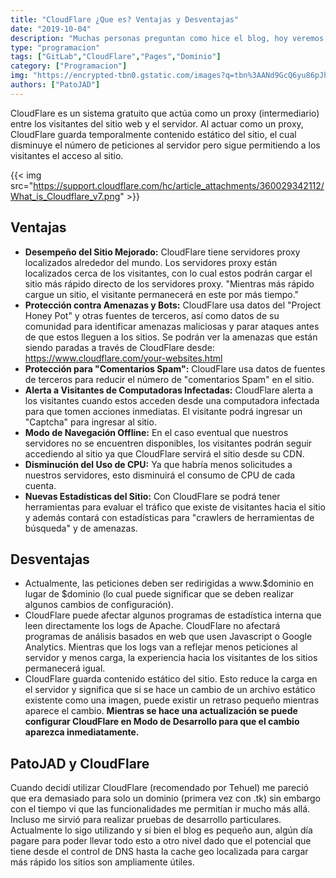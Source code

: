 ```yaml
---
title: "CloudFlare ¿Que es? Ventajas y Desventajas"
date: "2019-10-04"
description: "Muchas personas preguntan como hice el blog, hoy veremos que es CloudFlare y sus ventajas y Desventajas."
type: "programacion"
tags: ["GitLab","CloudFlare","Pages","Dominio"]
category: ["Programacion"]
img: "https://encrypted-tbn0.gstatic.com/images?q=tbn%3AANd9GcQ6yu86pJhP7gwueOzZdZdnMr4hWXmpi29w4KLeHjcYKurXniwn"
authors: ["PatoJAD"]
---
```


CloudFlare es un sistema gratuito que actúa como un proxy (intermediario) entre los visitantes del sitio web y el servidor. Al actuar como un proxy, CloudFlare guarda temporalmente contenido estático del sitio, el cual disminuye el número de peticiones al servidor pero sigue permitiendo a los visitantes el acceso al sitio.


{{< img src="https://support.cloudflare.com/hc/article_attachments/360029342112/What_is_Cloudflare_v7.png" >}}


## Ventajas



* **Desempeño del Sitio Mejorado:** CloudFlare tiene servidores proxy localizados alrededor del mundo. Los servidores proxy están localizados cerca de los visitantes, con lo cual estos podrán cargar el sitio más rápido directo de los servidores proxy. "Mientras más rápido cargue un sitio, el visitante permanecerá en este por más tiempo."
* **Protección contra Amenazas y Bots:** CloudFlare usa datos del "Project Honey Pot" y otras fuentes de terceros, así como datos de su comunidad para identificar amenazas maliciosas y parar ataques antes de que estos lleguen a los sitios. Se podrán ver la amenazas que están siendo paradas a través de CloudFlare desde: https://www.cloudflare.com/your-websites.html
* **Protección para "Comentarios Spam":** CloudFlare usa datos de fuentes de terceros para reducir el número de "comentarios Spam" en el sitio.
* **Alerta a Visitantes de Computadoras Infectadas:** CloudFlare alerta a los visitantes cuando estos acceden desde una computadora infectada para que tomen acciones inmediatas. El visitante podrá ingresar un "Captcha" para ingresar al sitio.
* **Modo de Navegación Offline:** En el caso eventual que nuestros servidores no se encuentren disponibles, los visitantes podrán seguir accediendo al sitio ya que CloudFlare servirá el sitio desde su CDN.
* **Disminución del Uso de CPU:** Ya que habría menos solicitudes a nuestros servidores, esto disminuirá el consumo de CPU de cada cuenta.
* **Nuevas Estadísticas del Sitio:** Con CloudFlare se podrá tener herramientas para evaluar el tráfico que existe de visitantes hacia el sitio y además contará con estadísticas para "crawlers de herramientas de búsqueda" y de amenazas.


 


## Desventajas



* Actualmente, las peticiones deben ser redirigidas a www.$dominio en lugar de $dominio (lo cual puede significar que se deben realizar algunos cambios de configuración).
* CloudFlare puede afectar algunos programas de estadística interna que leen directamente los logs de Apache. CloudFlare no afectará programas de análisis basados en web que usen Javascript o Google Analytics. Mientras que los logs van a reflejar menos peticiones al servidor y menos carga, la experiencia hacia los visitantes de los sitios permanecerá igual.
* CloudFlare guarda contenido estático del sitio. Esto reduce la carga en el servidor y significa que si se hace un cambio de un archivo estático existente como una imagen, puede existir un retraso pequeño mientras aparece el cambio. **Mientras se hace una actualización se puede configurar CloudFlare en Modo de Desarrollo para que el cambio aparezca inmediatamente.**


 


## PatoJAD y CloudFlare



Cuando decidí utilizar CloudFlare (recomendado por Tehuel) me pareció que era demasiado para solo un dominio (primera vez con .tk) sin embargo con el tiempo vi que las funcionalidades me permitían ir mucho más allá. Incluso me sirvió para realizar pruebas de desarrollo particulares. Actualmente lo sigo utilizando y si bien el blog es pequeño aun, algún día pagare para poder llevar todo esto a otro nivel dado que el potencial que tiene desde el control de DNS hasta la cache geo localizada para cargar más rápido los sitios son ampliamente útiles.
